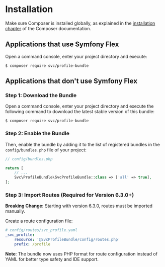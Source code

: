 Installation
============

Make sure Composer is installed globally, as explained in the
[installation chapter](https://getcomposer.org/doc/00-intro.md)
of the Composer documentation.

Applications that use Symfony Flex
----------------------------------

Open a command console, enter your project directory and execute:

```console
$ composer require svc/profile-bundle
```

Applications that don't use Symfony Flex
----------------------------------------

### Step 1: Download the Bundle

Open a command console, enter your project directory and execute the
following command to download the latest stable version of this bundle:

```console
$ composer require svc/profile-bundle
```

### Step 2: Enable the Bundle

Then, enable the bundle by adding it to the list of registered bundles
in the `config/bundles.php` file of your project:

```php
// config/bundles.php

return [
    // ...
    Svc\ProfileBundle\SvcProfileBundle::class => ['all' => true],
];
```

### Step 3: Import Routes (Required for Version 6.3.0+)

**Breaking Change:** Starting with version 6.3.0, routes must be imported manually.

Create a route configuration file:

```yaml
# config/routes/svc_profile.yaml
_svc_profile:
    resource: '@SvcProfileBundle/config/routes.php'
    prefix: /profile
```

**Note**: The bundle now uses PHP format for route configuration instead of YAML for better type safety and IDE support.
